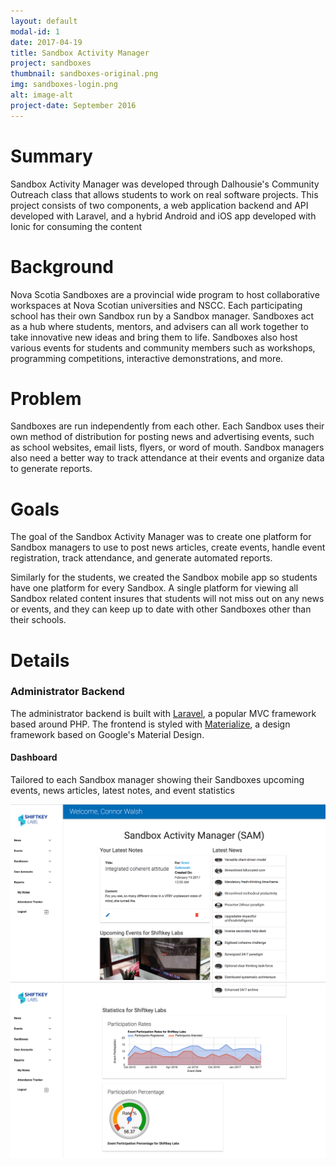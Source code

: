 ```yaml
---
layout: default
modal-id: 1
date: 2017-04-19
title: Sandbox Activity Manager
project: sandboxes
thumbnail: sandboxes-original.png
img: sandboxes-login.png
alt: image-alt
project-date: September 2016
---
```


# Summary
Sandbox Activity Manager was developed through Dalhousie's Community Outreach class that allows students to work on real software projects. 
This project consists of two components, a web application backend and API developed with Laravel, and a hybrid Android and iOS app developed with Ionic for consuming the content

# Background
Nova Scotia Sandboxes are a provincial wide program to host collaborative workspaces at Nova Scotian universities and NSCC.
Each participating school has their own Sandbox run by a Sandbox manager.
Sandboxes act as a hub where students, mentors, and advisers can all work together to take innovative new ideas and bring them to life. 
Sandboxes also host various events for students and community members such as workshops, programming competitions, interactive demonstrations, and more.

# Problem
Sandboxes are run independently from each other. Each Sandbox uses their own method of distribution for posting news and advertising events, such as school websites, email lists, flyers, or word of mouth. Sandbox managers also need a better way to track attendance at their events and organize data to generate reports.

# Goals
The goal of the Sandbox Activity Manager was to create one platform for Sandbox managers to use to post news articles, create events, handle event registration, track attendance, and generate automated reports.  

Similarly for the students, we created the Sandbox mobile app so students have one platform for every Sandbox. A single platform for viewing all Sandbox related content insures that students will not miss out on any news or events, and they can keep up to date with other Sandboxes other than their schools.

# Details

### Administrator Backend
The administrator backend is built with [Laravel](https://laravel.com/), a popular MVC framework based around PHP.
The frontend is styled with [Materialize](http://materializecss.com/), a design framework based on Google's Material Design. 

#### Dashboard
Tailored to each Sandbox manager showing their Sandboxes upcoming events, news articles, latest notes, and event statistics

<div class="row">
    <div class="col-lg-12">
        <div class="row">
            <a href="img/projects/sandboxes/sandboxes-dashboard.png" data-toggle="lightbox" data-title="Sandbox Dashboard" data-gallery="dashboard-gallery" class="col-lg-6">
                <img src="img/projects/sandboxes/sandboxes-dashboard.png" class="img-responsive">
            </a>
            <a href="img/projects/sandboxes/sandboxes-charts.png" data-toggle="lightbox" data-title="Sandbox Dashboard" data-gallery="dashboard-gallery" class="col-lg-6">
                <img src="img/projects/sandboxes/sandboxes-charts.png" class="img-responsive">
            </a>
        </div>
    </div>
</div>

